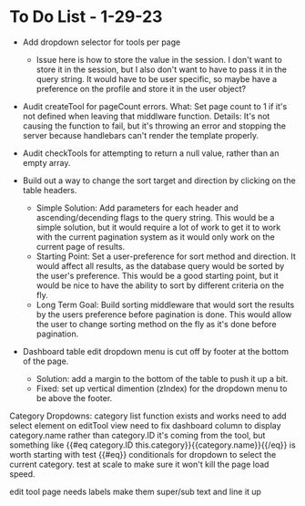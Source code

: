 # To Do List - 1-29-23

- Add dropdown selector for tools per page
  - Issue here is how to store the value in the session.  I don't want to store it in the session, but I also don't want to have to pass it in the query string. It would have to be user specific, so maybe have a preference on the profile and store it in the user object?
- Audit createTool for pageCount errors.
    What: Set page count to 1 if it's not defined when leaving that middlware function.
    Details: It's not causing the function to fail, but it's throwing an error and stopping the server because handlebars can't render the template properly.
- Audit checkTools for attempting to return a null value, rather than an empty array.

- Build out a way to change the sort target and direction by clicking on the table headers.
    - Simple Solution: Add parameters for each header and ascending/decending flags to the query string.  This would be a simple solution, but it would require a lot of work to get it to work with the current pagination system as it would only work on the current page of results.
  - Starting Point: Set a user-preference for sort method and direction. It would affect all results, as the database query would be sorted by the user's preference.  This would be a good starting point, but it would be nice to have the ability to sort by different criteria on the fly.
  - Long Term Goal: Build sorting middleware that would sort the results by the users preference before pagination is done. This would allow the user to change sorting method on the fly as it's done before pagination.

- Dashboard table edit dropdown menu is cut off by footer at the bottom of the page.
  - Solution: add a margin to the bottom of the table to push it up a bit.
  - Fixed: set up vertical dimention (zIndex) for the dropdown menu to be above the footer.

Category Dropdowns:
  category list function exists and works
  need to add select element on editTool view
  need to fix dashboard column to display category.name rather than category.ID
    it's coming from the tool, but something like {{#eq category.ID this.category}}{{category.name}}{{/eq}} is worth starting with
  test {{#eq}} conditionals for dropdown to select the current category.
  test at scale to make sure it won't kill the page load speed.

edit tool page needs labels
  make them super/sub text and line it up
  